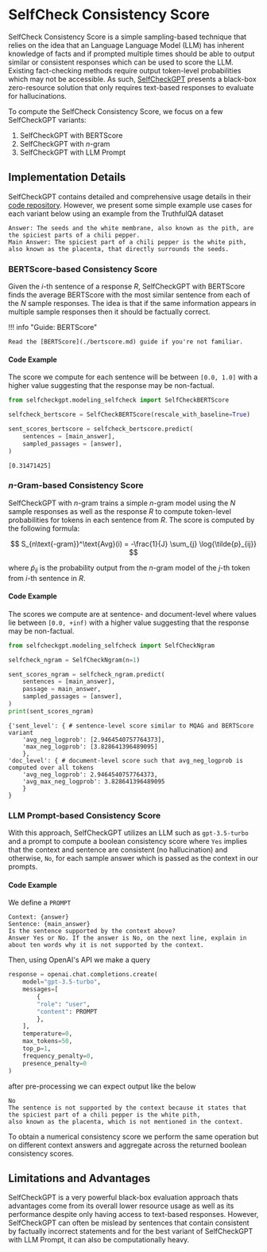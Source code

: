 # SelfCheck Consistency Score

SelfCheck Consistency Score is a simple sampling-based technique that relies on the idea that an
Language Language Model (LLM) has inherent knowledge of facts and if prompted multiple times should be able to output
similar or consistent responses which can be used to score the LLM. Existing fact-checking methods require output
token-level probabilities which may not be accessible. As such, [SelfCheckGPT](https://arxiv.org/abs/2303.08896)
presents a black-box zero-resource solution that only requires text-based responses to evaluate for hallucinations.

To compute the SelfCheck Consistency Score, we focus on a few SelfCheckGPT variants:

1. SelfCheckGPT with BERTScore
3. SelfCheckGPT with $n$-gram
5. SelfCheckGPT with LLM Prompt

## Implementation Details

SelfCheckGPT contains detailed and comprehensive usage details in their [code repository](https://github.com/potsawee/selfcheckgpt).
However, we present some simple example use cases for each variant below using an example from the TruthfulQA dataset

```
Answer: The seeds and the white membrane, also known as the pith, are the spiciest parts of a chili pepper.
Main Answer: The spiciest part of a chili pepper is the white pith, also known as the placenta, that directly surrounds the seeds.
```

### BERTScore-based Consistency Score

Given the $i$-th sentence of a response $R$, SelfCheckGPT with BERTScore finds the average BERTScore with the most
similar sentence from each of the $N$ sample responses. The idea is that if the same information appears in multiple
sample responses then it should be factually correct.

!!! info "Guide: BERTScore"

    Read the [BERTScore](./bertscore.md) guide if you're not familiar.


#### Code Example

The score we compute for each sentence will be between `[0.0, 1.0]` with a higher value suggesting that the response may
be non-factual.

```py
from selfcheckgpt.modeling_selfcheck import SelfCheckBERTScore

selfcheck_bertscore = SelfCheckBERTScore(rescale_with_baseline=True)

sent_scores_bertscore = selfcheck_bertscore.predict(
    sentences = [main_answer],
    sampled_passages = [answer],
)
```

```
[0.31471425]
```

### $n$-Gram-based Consistency Score

SelfCheckGPT with $n$-gram trains a simple $n$-gram model using the $N$ sample responses as well as the response $R$ to
compute token-level probabilities for tokens in each sentence from $R$. The score is computed by the following formula:

$$
S_{n\text{-gram}}^\text{Avg}(i) = -\frac{1}{J} \sum_{j} \log{\tilde{p}_{ij}}
$$

where $\tilde{p}_{ij}$ is the probability output from the $n$-gram model of the $j$-th token from $i$-th sentence in $R$.

#### Code Example

The scores we compute are at sentence- and document-level where values lie between `[0.0, +inf)` with a higher value
suggesting that the response may be non-factual.

```py
from selfcheckgpt.modeling_selfcheck import SelfCheckNgram

selfcheck_ngram = SelfCheckNgram(n=1)

sent_scores_ngram = selfcheck_ngram.predict(
    sentences = [main_answer],
    passage = main_answer,
    sampled_passages = [answer],
)
print(sent_scores_ngram)
```

```
{'sent_level': { # sentence-level score similar to MQAG and BERTScore variant
    'avg_neg_logprob': [2.9464540757764373],
    'max_neg_logprob': [3.828641396489095]
    },
'doc_level': { # document-level score such that avg_neg_logprob is computed over all tokens
    'avg_neg_logprob': 2.9464540757764373,
    'avg_max_neg_logprob': 3.828641396489095
    }
}
```


### LLM Prompt-based Consistency Score

With this approach, SelfCheckGPT utilizes an LLM such as `gpt-3.5-turbo` and a prompt to compute a boolean consistency
score where `Yes` implies that the context and sentence are consistent (no hallucination) and otherwise, `No`, for each sample
answer which is passed as the context in our prompts.

#### Code Example

We define a `PROMPT`

```
Context: {answer}
Sentence: {main_answer}
Is the sentence supported by the context above?
Answer Yes or No. If the answer is No, on the next line, explain in about ten words why it is not supported by the context.
```

Then, using OpenAI's API we make a query

```py
response = openai.chat.completions.create(
    model="gpt-3.5-turbo",
    messages=[
        {
        "role": "user",
        "content": PROMPT
        },
    ],
    temperature=0,
    max_tokens=50,
    top_p=1,
    frequency_penalty=0,
    presence_penalty=0
)
```

after pre-processing we can expect output like the below

```
No
The sentence is not supported by the context because it states that the spiciest part of a chili pepper is the white pith,
also known as the placenta, which is not mentioned in the context.
```

To obtain a numerical consistency score we perform the same operation but on different context answers and aggregate across the
returned boolean consistency scores.

## Limitations and Advantages

SelfCheckGPT is a very powerful black-box evaluation approach thats advantages come from its overall lower resource usage as
well as its performance despite only having access to text-based responses. However, SelfCheckGPT can often be mislead by sentences
that contain consistent by factually incorrect statements and for the best variant of SelfCheckGPT with LLM Prompt, it can also be
computationally heavy.
